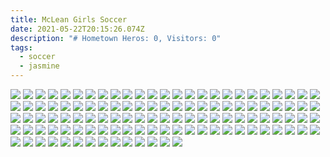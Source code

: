 ```yaml
---
title: McLean Girls Soccer
date: 2021-05-22T20:15:26.074Z
description: "# Hometown Heros: 0, Visitors: 0"
tags:
  - soccer
  - jasmine
---
```

<img src="https://edc.imgix.net/20210522-soccer-0001.jpg?fit=clip&h=1000&w=1000">
<img src="https://edc.imgix.net/20210522-soccer-0008.jpg?fit=clip&h=1000&w=1000">
<img src="https://edc.imgix.net/20210522-soccer-0017.jpg?fit=clip&h=1000&w=1000">
<img src="https://edc.imgix.net/20210522-soccer-0019.jpg?fit=clip&h=1000&w=1000">
<img src="https://edc.imgix.net/20210522-soccer-0034.jpg?fit=clip&h=1000&w=1000">
<img src="https://edc.imgix.net/20210522-soccer-0035.jpg?fit=clip&h=1000&w=1000">
<img src="https://edc.imgix.net/20210522-soccer-0044.jpg?fit=clip&h=1000&w=1000">
<img src="https://edc.imgix.net/20210522-soccer-0050.jpg?fit=clip&h=1000&w=1000">
<img src="https://edc.imgix.net/20210522-soccer-0055.jpg?fit=clip&h=1000&w=1000">
<img src="https://edc.imgix.net/20210522-soccer-0058.jpg?fit=clip&h=1000&w=1000">
<img src="https://edc.imgix.net/20210522-soccer-0063.jpg?fit=clip&h=1000&w=1000">
<img src="https://edc.imgix.net/20210522-soccer-0064.jpg?fit=clip&h=1000&w=1000">
<img src="https://edc.imgix.net/20210522-soccer-0079.jpg?fit=clip&h=1000&w=1000">
<img src="https://edc.imgix.net/20210522-soccer-0093.jpg?fit=clip&h=1000&w=1000">
<img src="https://edc.imgix.net/20210522-soccer-0099.jpg?fit=clip&h=1000&w=1000">
<img src="https://edc.imgix.net/20210522-soccer-0132.jpg?fit=clip&h=1000&w=1000">
<img src="https://edc.imgix.net/20210522-soccer-0147.jpg?fit=clip&h=1000&w=1000">
<img src="https://edc.imgix.net/20210522-soccer-0162.jpg?fit=clip&h=1000&w=1000">
<img src="https://edc.imgix.net/20210522-soccer-0169.jpg?fit=clip&h=1000&w=1000">
<img src="https://edc.imgix.net/20210522-soccer-0210.jpg?fit=clip&h=1000&w=1000">
<img src="https://edc.imgix.net/20210522-soccer-0211.jpg?fit=clip&h=1000&w=1000">
<img src="https://edc.imgix.net/20210522-soccer-0230.jpg?fit=clip&h=1000&w=1000">
<img src="https://edc.imgix.net/20210522-soccer-0231.jpg?fit=clip&h=1000&w=1000">
<img src="https://edc.imgix.net/20210522-soccer-0237.jpg?fit=clip&h=1000&w=1000">
<img src="https://edc.imgix.net/20210522-soccer-0240.jpg?fit=clip&h=1000&w=1000">
<img src="https://edc.imgix.net/20210522-soccer-0242.jpg?fit=clip&h=1000&w=1000">
<img src="https://edc.imgix.net/20210522-soccer-0246.jpg?fit=clip&h=1000&w=1000">
<img src="https://edc.imgix.net/20210522-soccer-0270.jpg?fit=clip&h=1000&w=1000">
<img src="https://edc.imgix.net/20210522-soccer-0282.jpg?fit=clip&h=1000&w=1000">
<img src="https://edc.imgix.net/20210522-soccer-0283.jpg?fit=clip&h=1000&w=1000">
<img src="https://edc.imgix.net/20210522-soccer-0328.jpg?fit=clip&h=1000&w=1000">
<img src="https://edc.imgix.net/20210522-soccer-0329.jpg?fit=clip&h=1000&w=1000">
<img src="https://edc.imgix.net/20210522-soccer-0330.jpg?fit=clip&h=1000&w=1000">
<img src="https://edc.imgix.net/20210522-soccer-0338.jpg?fit=clip&h=1000&w=1000">
<img src="https://edc.imgix.net/20210522-soccer-0357.jpg?fit=clip&h=1000&w=1000">
<img src="https://edc.imgix.net/20210522-soccer-0383.jpg?fit=clip&h=1000&w=1000">
<img src="https://edc.imgix.net/20210522-soccer-0394.jpg?fit=clip&h=1000&w=1000">
<img src="https://edc.imgix.net/20210522-soccer-0400.jpg?fit=clip&h=1000&w=1000">
<img src="https://edc.imgix.net/20210522-soccer-0412.jpg?fit=clip&h=1000&w=1000">
<img src="https://edc.imgix.net/20210522-soccer-0423.jpg?fit=clip&h=1000&w=1000">
<img src="https://edc.imgix.net/20210522-soccer-0441.jpg?fit=clip&h=1000&w=1000">
<img src="https://edc.imgix.net/20210522-soccer-0453.jpg?fit=clip&h=1000&w=1000">
<img src="https://edc.imgix.net/20210522-soccer-0478.jpg?fit=clip&h=1000&w=1000">
<img src="https://edc.imgix.net/20210522-soccer-0488.jpg?fit=clip&h=1000&w=1000">
<img src="https://edc.imgix.net/20210522-soccer-0489.jpg?fit=clip&h=1000&w=1000">
<img src="https://edc.imgix.net/20210522-soccer-0539.jpg?fit=clip&h=1000&w=1000">
<img src="https://edc.imgix.net/20210522-soccer-0550.jpg?fit=clip&h=1000&w=1000">
<img src="https://edc.imgix.net/20210522-soccer-0551.jpg?fit=clip&h=1000&w=1000">
<img src="https://edc.imgix.net/20210522-soccer-0564.jpg?fit=clip&h=1000&w=1000">
<img src="https://edc.imgix.net/20210522-soccer-0574.jpg?fit=clip&h=1000&w=1000">
<img src="https://edc.imgix.net/20210522-soccer-0585.jpg?fit=clip&h=1000&w=1000">
<img src="https://edc.imgix.net/20210522-soccer-0591.jpg?fit=clip&h=1000&w=1000">
<img src="https://edc.imgix.net/20210522-soccer-0597.jpg?fit=clip&h=1000&w=1000">
<img src="https://edc.imgix.net/20210522-soccer-0600.jpg?fit=clip&h=1000&w=1000">
<img src="https://edc.imgix.net/20210522-soccer-0628.jpg?fit=clip&h=1000&w=1000">
<img src="https://edc.imgix.net/20210522-soccer-0639.jpg?fit=clip&h=1000&w=1000">
<img src="https://edc.imgix.net/20210522-soccer-0642.jpg?fit=clip&h=1000&w=1000">
<img src="https://edc.imgix.net/20210522-soccer-0644.jpg?fit=clip&h=1000&w=1000">
<img src="https://edc.imgix.net/20210522-soccer-0656.jpg?fit=clip&h=1000&w=1000">
<img src="https://edc.imgix.net/20210522-soccer-0657.jpg?fit=clip&h=1000&w=1000">
<img src="https://edc.imgix.net/20210522-soccer-0674.jpg?fit=clip&h=1000&w=1000">
<img src="https://edc.imgix.net/20210522-soccer-0688.jpg?fit=clip&h=1000&w=1000">
<img src="https://edc.imgix.net/20210522-soccer-0697.jpg?fit=clip&h=1000&w=1000">
<img src="https://edc.imgix.net/20210522-soccer-0732.jpg?fit=clip&h=1000&w=1000">
<img src="https://edc.imgix.net/20210522-soccer-0733.jpg?fit=clip&h=1000&w=1000">
<img src="https://edc.imgix.net/20210522-soccer-0761.jpg?fit=clip&h=1000&w=1000">
<img src="https://edc.imgix.net/20210522-soccer-0764.jpg?fit=clip&h=1000&w=1000">
<img src="https://edc.imgix.net/20210522-soccer-0775.jpg?fit=clip&h=1000&w=1000">
<img src="https://edc.imgix.net/20210522-soccer-0790.jpg?fit=clip&h=1000&w=1000">
<img src="https://edc.imgix.net/20210522-soccer-0793.jpg?fit=clip&h=1000&w=1000">
<img src="https://edc.imgix.net/20210522-soccer-0794.jpg?fit=clip&h=1000&w=1000">
<img src="https://edc.imgix.net/20210522-soccer-0826.jpg?fit=clip&h=1000&w=1000">
<img src="https://edc.imgix.net/20210522-soccer-0831.jpg?fit=clip&h=1000&w=1000">
<img src="https://edc.imgix.net/20210522-soccer-0844.jpg?fit=clip&h=1000&w=1000">
<img src="https://edc.imgix.net/20210522-soccer-0866.jpg?fit=clip&h=1000&w=1000">
<img src="https://edc.imgix.net/20210522-soccer-0869.jpg?fit=clip&h=1000&w=1000">
<img src="https://edc.imgix.net/20210522-soccer-0870.jpg?fit=clip&h=1000&w=1000">
<img src="https://edc.imgix.net/20210522-soccer-0881.jpg?fit=clip&h=1000&w=1000">
<img src="https://edc.imgix.net/20210522-soccer-0888.jpg?fit=clip&h=1000&w=1000">
<img src="https://edc.imgix.net/20210522-soccer-0900.jpg?fit=clip&h=1000&w=1000">
<img src="https://edc.imgix.net/20210522-soccer-0932.jpg?fit=clip&h=1000&w=1000">
<img src="https://edc.imgix.net/20210522-soccer-0979.jpg?fit=clip&h=1000&w=1000">
<img src="https://edc.imgix.net/20210522-soccer-0996.jpg?fit=clip&h=1000&w=1000">
<img src="https://edc.imgix.net/20210522-soccer-0998.jpg?fit=clip&h=1000&w=1000">
<img src="https://edc.imgix.net/20210522-soccer-1021.jpg?fit=clip&h=1000&w=1000">
<img src="https://edc.imgix.net/20210522-soccer-1022.jpg?fit=clip&h=1000&w=1000">
<img src="https://edc.imgix.net/20210522-soccer-1035.jpg?fit=clip&h=1000&w=1000">
<img src="https://edc.imgix.net/20210522-soccer-1046.jpg?fit=clip&h=1000&w=1000">
<img src="https://edc.imgix.net/20210522-soccer-1085.jpg?fit=clip&h=1000&w=1000">
<img src="https://edc.imgix.net/20210522-soccer-1101.jpg?fit=clip&h=1000&w=1000">
<img src="https://edc.imgix.net/20210522-soccer-1104.jpg?fit=clip&h=1000&w=1000">
<img src="https://edc.imgix.net/20210522-soccer-1106.jpg?fit=clip&h=1000&w=1000">
<img src="https://edc.imgix.net/20210522-soccer-1119.jpg?fit=clip&h=1000&w=1000">
<img src="https://edc.imgix.net/20210522-soccer-1175.jpg?fit=clip&h=1000&w=1000">
<img src="https://edc.imgix.net/20210522-soccer-1196.jpg?fit=clip&h=1000&w=1000">
<img src="https://edc.imgix.net/20210522-soccer-1219.jpg?fit=clip&h=1000&w=1000">
<img src="https://edc.imgix.net/20210522-soccer-1223.jpg?fit=clip&h=1000&w=1000">
<img src="https://edc.imgix.net/20210522-soccer-1277.jpg?fit=clip&h=1000&w=1000">
<img src="https://edc.imgix.net/20210522-soccer-1285.jpg?fit=clip&h=1000&w=1000">
<img src="https://edc.imgix.net/20210522-soccer-1300.jpg?fit=clip&h=1000&w=1000">
<img src="https://edc.imgix.net/20210522-soccer-1301.jpg?fit=clip&h=1000&w=1000">
<img src="https://edc.imgix.net/20210522-soccer-1302.jpg?fit=clip&h=1000&w=1000">
<img src="https://edc.imgix.net/20210522-soccer-1329.jpg?fit=clip&h=1000&w=1000">
<img src="https://edc.imgix.net/20210522-soccer-1354.jpg?fit=clip&h=1000&w=1000">
<img src="https://edc.imgix.net/20210522-soccer-1355.jpg?fit=clip&h=1000&w=1000">
<img src="https://edc.imgix.net/20210522-soccer-1359.jpg?fit=clip&h=1000&w=1000">
<img src="https://edc.imgix.net/20210522-soccer-1374.jpg?fit=clip&h=1000&w=1000">
<img src="https://edc.imgix.net/20210522-soccer-1386.jpg?fit=clip&h=1000&w=1000">
<img src="https://edc.imgix.net/20210522-soccer-1408.jpg?fit=clip&h=1000&w=1000">
<img src="https://edc.imgix.net/20210522-soccer-1423.jpg?fit=clip&h=1000&w=1000">
<img src="https://edc.imgix.net/20210522-soccer-1425.jpg?fit=clip&h=1000&w=1000">
<img src="https://edc.imgix.net/20210522-soccer-1434.jpg?fit=clip&h=1000&w=1000">
<img src="https://edc.imgix.net/20210522-soccer-1447.jpg?fit=clip&h=1000&w=1000">
<img src="https://edc.imgix.net/20210522-soccer-1462.jpg?fit=clip&h=1000&w=1000">
